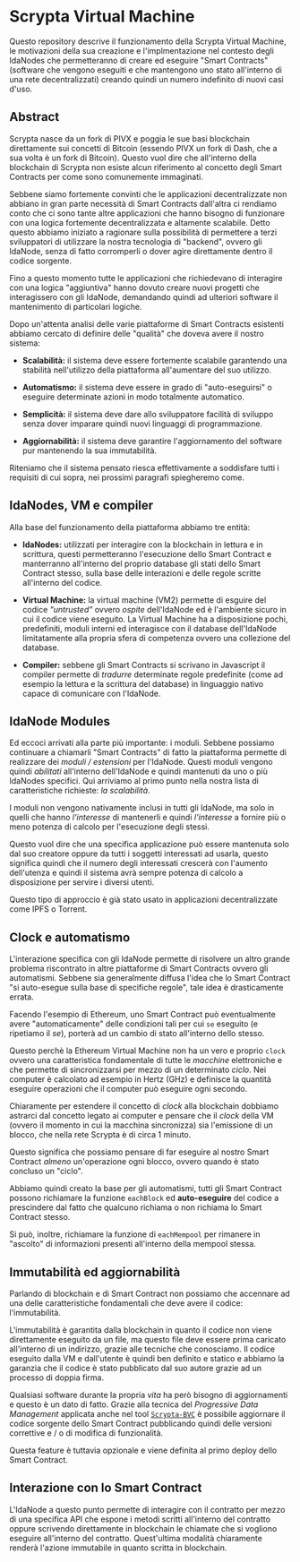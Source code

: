 # Scrypta Virtual Machine

Questo repository descrive il funzionamento della Scrypta Virtual Machine, le motivazioni della sua creazione e l'implmentazione nel contesto degli IdaNodes che permetteranno di creare ed eseguire "Smart Contracts" (software che vengono eseguiti e che mantengono uno stato all'interno di una rete decentralizzati) creando quindi un numero indefinito di nuovi casi d'uso.

## Abstract

Scrypta nasce da un fork di PIVX e poggia le sue basi blockchain direttamente sui concetti di Bitcoin (essendo PIVX un fork di Dash, che a sua volta è un fork di Bitcoin). Questo vuol dire che all'interno della blockchain di Scrypta non esiste alcun riferimento al concetto degli Smart Contracts per come sono comunemente immaginati. 

Sebbene siamo fortemente convinti che le applicazioni decentralizzate non abbiano in gran parte necessità di Smart Contracts dall'altra ci rendiamo conto che ci sono tante altre applicazioni che hanno bisogno di funzionare con una logica fortemente decentralizzata e altamente scalabile. Detto questo abbiamo iniziato a ragionare sulla possibilità di permettere a terzi sviluppatori di utilizzare la nostra tecnologia di "backend", ovvero gli IdaNode, senza di fatto corromperli o dover agire direttamente dentro il codice sorgente.

Fino a questo momento tutte le applicazioni che richiedevano di interagire con una logica "aggiuntiva" hanno dovuto creare nuovi progetti che interagissero con gli IdaNode, demandando quindi ad ulteriori software il mantenimento di particolari logiche.

Dopo un'attenta analisi delle varie piattaforme di Smart Contracts esistenti abbiamo cercato di definire delle "qualità" che doveva avere il nostro sistema:

- **Scalabilità:** il sistema deve essere fortemente scalabile garantendo una stabilità nell'utilizzo della piattaforma all'aumentare del suo utilizzo.

- **Automatismo:** il sistema deve essere in grado di "auto-eseguirsi" o eseguire determinate azioni in modo totalmente automatico.

- **Semplicità:** il sistema deve dare allo sviluppatore facilità di sviluppo senza dover imparare quindi nuovi linguaggi di programmazione.

- **Aggiornabilità:** il sistema deve garantire l'aggiornamento del software pur mantenendo la sua immutabilità.

Riteniamo che il sistema pensato riesca effettivamente a soddisfare tutti i requisiti di cui sopra, nei prossimi paragrafi spiegheremo come.

## IdaNodes, VM e compiler

Alla base del funzionamento della piattaforma abbiamo tre entità: 

- **IdaNodes:** utilizzati per interagire con la blockchain in lettura e in scrittura, questi permetteranno l'esecuzione dello Smart Contract e manterranno all'interno del proprio database gli stati dello Smart Contract stesso, sulla base delle interazioni e delle regole scritte all'interno del codice.

- **Virtual Machine:** la virtual machine (VM2) permette di esguire del codice *"untrusted"* ovvero *ospite* dell'IdaNode ed è l'ambiente sicuro in cui il codice viene eseguito. La Virtual Machine ha a disposizione pochi, predefiniti, moduli interni ed interagisce con il database dell'IdaNode limitatamente alla propria sfera di competenza ovvero una collezione del database.

- **Compiler:** sebbene gli Smart Contracts si scrivano in Javascript il compiler permette di *tradurre* determinate regole predefinite (come ad esempio la lettura e la scrittura del database) in linguaggio nativo capace di comunicare con l'IdaNode.

## IdaNode Modules

Ed eccoci arrivati alla parte più importante: i moduli. Sebbene possiamo continuare a chiamarli "Smart Contracts" di fatto la piattaforma permette di realizzare dei *moduli / estensioni* per l'IdaNode. Questi moduli vengono quindi *abilitati* all'interno dell'IdaNode e quindi mantenuti da uno o più IdaNodes specifici. Qui arriviamo al primo punto nella nostra lista di caratteristiche richieste: *la scalabilità*.

I moduli non vengono nativamente inclusi in tutti gli IdaNode, ma solo in quelli che hanno *l'interesse* di mantenerli e quindi *l'interesse* a fornire più o meno potenza di calcolo per l'esecuzione degli stessi. 

Questo vuol dire che una specifica applicazione può essere mantenuta solo dal suo creatore oppure da tutti i soggetti interessati ad usarla, questo significa quindi che il numero degli interessati crescerà con l'aumento dell'utenza e quindi il sistema avrà sempre potenza di calcolo a disposizione per servire i diversi utenti.

Questo tipo di approccio è già stato usato in applicazioni decentralizzate come IPFS o Torrent.

## Clock e automatismo

L'interazione specifica con gli IdaNode permette di risolvere un altro grande problema riscontrato in altre piattaforme di Smart Contracts ovvero gli automatismi. Sebbene sia generalmente diffusa l'idea che lo Smart Contract "si auto-esegue sulla base di specifiche regole", tale idea è drasticamente errata.

Facendo l'esempio di Ethereum, uno Smart Contract può eventualmente avere "automaticamente" delle condizioni tali per cui `se` eseguito (e ripetiamo il *se*), porterà ad un cambio di stato all'interno dello stesso.

Questo perchè la Ethereum Virtual Machine non ha un vero e proprio `clock` ovvero una caratteristica fondamentale di tutte le *macchine* elettroniche e che permette di sincronizzarsi per mezzo di un determinato *ciclo*. Nei computer è calcolato ad esempio in Hertz (GHz) e definisce la quantità eseguire operazioni che il computer può eseguire ogni secondo. 

Chiaramente per estendere il concetto di *clock* alla blockchain dobbiamo astrarci dal concetto legato ai computer e pensare che il *clock* della VM (ovvero il momento in cui la macchina sincronizza) sia l'emissione di un blocco, che nella rete Scrypta è di circa 1 minuto.

Questo significa che possiamo pensare di far eseguire al nostro Smart Contract *almeno* un'operazione ogni blocco, ovvero quando è stato concluso un "ciclo".

Abbiamo quindi creato la base per gli automatismi, tutti gli Smart Contract possono richiamare la funzione `eachBlock` ed **auto-eseguire** del codice a prescindere dal fatto che qualcuno richiama o non richiama lo Smart Contract stesso.

Si può, inoltre, richiamare la funzione di `eachMempool` per rimanere in "ascolto" di informazioni presenti all'interno della mempool stessa.

## Immutabilità ed aggiornabilità

Parlando di blockchain e di Smart Contract non possiamo che accennare ad una delle caratteristiche fondamentali che deve avere il codice: l'immutabilità.

L'immutabilità è garantita dalla blockchain in quanto il codice non viene direttamente eseguito da un file, ma questo file deve essere prima caricato all'interno di un indirizzo, grazie alle tecniche che conosciamo. Il codice eseguito dalla VM e dall'utente è quindi ben definito e statico e abbiamo la garanzia che il codice è stato pubblicato dal suo autore grazie ad un processo di doppia firma.

Qualsiasi software durante la propria *vita* ha però bisogno di aggiornamenti e questo è un dato di fatto. Grazie alla tecnica del *Progressive Data Management* applicata anche nel tool [`Scrypta-BVC`](/utilities/versioning-cli.md) è possibile aggiornare il codice sorgente dello Smart Contract pubblicando quindi delle versioni correttive e / o di modifica di funzionalità.

Questa feature è tuttavia opzionale e viene definita al primo deploy dello Smart Contract.

## Interazione con lo Smart Contract

L'IdaNode a questo punto permette di interagire con il contratto per mezzo di una specifica API che espone i metodi scritti all'interno del contratto oppure scrivendo direttamente in blockchain le chiamate che si vogliono eseguire all'interno del contratto. Quest'ultima modalità chiaramente renderà l'azione immutabile in quanto scritta in blockchain.

